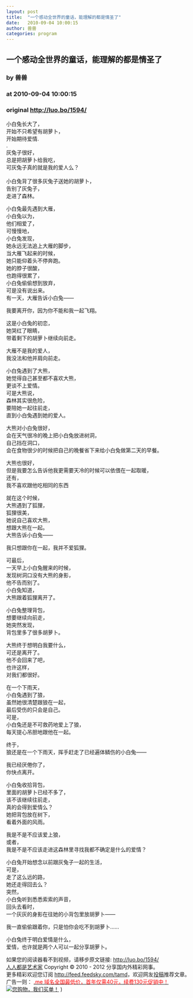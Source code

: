 ```yaml
---
layout: post
title:  "一个感动全世界的童话，能理解的都是情圣了"
date:   2010-09-04 10:00:15
author: 兽兽
categories: program
---
```


## 一个感动全世界的童话，能理解的都是情圣了
### by 兽兽
### at 2010-09-04 10:00:15
### original <http://luo.bo/1594/>

<p>小白兔长大了，<br> 开始不只希望有胡萝卜，<br> 开始期待爱情.<br> .<br> 灰兔子很好，<br> 总是把胡萝卜给我吃，<br> 可灰兔子真的就是我的爱人么？<br> <span></span><br> 小白兔背了很多灰兔子送她的胡萝卜，<br> 告别了灰兔子，<br> 走进了森林。</p><p>小白兔最先遇到大雁，<br> 小白兔以为，<br> 他们相爱了，<br> 可慢慢地，<br> 小白兔发现，<br> 她永远无法追上大雁的脚步，<br> 当大雁飞起来的时候，<br> 她只能仰着头不停奔跑。<br> 她的脖子很酸，<br> 也跑得很累了，<br> 小白兔偷偷想到放弃，<br> 可是没有说出来。<br> 有一天，大雁告诉小白兔——</p><p>我要离开你，因为你不能和我一起飞翔。</p><p>这是小白兔的初恋，<br> 她哭红了眼睛，<br> 带着剩下的胡萝卜继续向前走。</p><p>大雁不是我的爱人，<br> 我没法和他并肩向前走。</p><p>小白兔遇到了大熊，<br> 她觉得自己甚至都不喜欢大熊，<br> 更谈不上爱情。<br> 可是大熊说，<br> 森林其实很危险，<br> 要陪她一起往前走，<br> 直到小白兔遇到她的爱人。</p><p>大熊对小白兔很好，<br> 会在天气很冷的晚上把小白兔放进树洞，<br> 自己挡在洞口，<br> 会在食物很少的时候把自己的晚餐省下来给小白兔做第二天的早餐。</p><p>大熊也很好，<br> 但是我要怎么告诉他我更需要天冷的时候可以依偎在一起取暖，<br> 还有，<br> 我不喜欢跟他吃相同的东西</p><p>就在这个时候，<br> 大熊遇到了狐狸，<br> 狐狸很美，<br> 她说自己喜欢大熊，<br> 想跟大熊在一起。<br> 大熊告诉小白兔——</p><p>我只想跟你在一起，我并不爱狐狸。</p><p>可最后，<br> 一天早上小白兔醒来的时候，<br> 发现树洞口没有大熊的身影，<br> 他不告而别了。<br> 小白兔知道，<br> 大熊跟着狐狸离开了。</p><p>小白兔整理背包，<br> 想要继续向前走，<br> 她突然发现，<br> 背包里多了很多胡萝卜。</p><p>大熊终于想明白我要什么，<br> 可还是离开了。<br> 他不会回来了吧，<br> 也许这样，<br> 对我们都很好。</p><p>在一个下雨天，<br> 小白兔遇到了狼，<br> 虽然她很清楚跟狼在一起，<br> 最后受伤的只会是自己。<br> 可是，<br> 小白兔还是不可救药地爱上了狼，<br> 每天提心吊胆地跟他在一起。</p><p>终于，<br> 狼还是在一个下雨天，挥手赶走了已经遍体鳞伤的小白兔——</p><p>我已经厌倦你了，<br> 你快点离开。</p><p>小白兔收拾背包，<br> 里面的胡萝卜已经不多了，<br> 该不该继续往前走，<br> 真的会得到爱情么？<br> 她把背包放在树下，<br> 看着外面的风雨。</p><p>我是不是不应该爱上狼，<br> 或者，<br> 我是不是不应该走进这森林里寻找我都不确定是什么的爱情？</p><p>小白兔开始想念以前跟灰兔子一起的生活，<br> 可是，<br> 走了这么远的路，<br> 她还走得回去么？<br> 突然，<br> 小白兔听到悉悉索索的声音，<br> 回头去看时，<br> 一个灰灰的身影在往她的小背包里放胡萝卜——</p><p>我一直偷偷跟着你，只是怕你会吃不到胡萝卜……</p><p>小白兔终于明白爱情是什么，<br> 爱情，也许就是两个人可以一起分享胡萝卜。</p><p>如果您的阅读器看不到视频，请移步原文链接: <a href="http://luo.bo/1594/">http://luo.bo/1594/</a> <br> <a href="http://luo.bo/">人人都是艺术家</a> Copyright ©   2010 - 2012 分享国内外精彩网事。<br> 更多精彩欢迎您订阅 <a href="http://feed.feedsky.com/tamd">http://feed.feedsky.com/tamd</a>，欢迎网友<a href="http://luo.bo/delivery/">投稿</a>推荐文章。<br> 广告一则： <a href="http://zi.mu/domain"><font color="red">.me 域名全国最低价，首年仅需40元，续费130元促销中！</font></a><br> <a href="http://zi.mu/ipad" title="您购物，我们买单！"><img src="http://dulei.si/files/d31ce66350773894f74b3b7a68258321.gif" alt="您购物，我们买单！" title="您购物，我们买单！" border="0"></a> )</p>